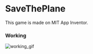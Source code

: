 # SaveThePlane
This game is made on MIT App Inventor.

### Working
![working_gif](https://github.com/kmranrg/SaveThePlane/blob/master/SaveThePlane.gif)
